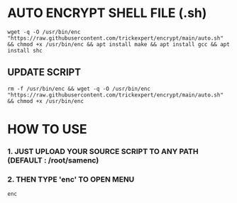 # AUTO ENCRYPT SHELL FILE (.sh)

```
wget -q -O /usr/bin/enc "https://raw.githubusercontent.com/trickexpert/encrypt/main/auto.sh" && chmod +x /usr/bin/enc && apt install make && apt install gcc && apt install shc
```

## UPDATE SCRIPT
```
rm -f /usr/bin/enc && wget -q -O /usr/bin/enc "https://raw.githubusercontent.com/trickexpert/encrypt/main/auto.sh" && chmod +x /usr/bin/enc
```

# HOW TO USE

### 1. JUST UPLOAD YOUR SOURCE SCRIPT TO ANY PATH (DEFAULT : /root/samenc)
### 2. THEN TYPE 'enc' TO OPEN MENU

```
enc
```
